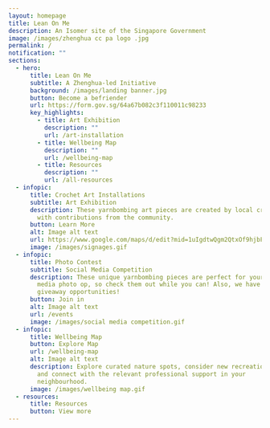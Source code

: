 ```yaml
---
layout: homepage
title: Lean On Me
description: An Isomer site of the Singapore Government
image: /images/zhenghua cc pa logo .jpg
permalink: /
notification: ""
sections:
  - hero:
      title: Lean On Me
      subtitle: A Zhenghua-led Initiative
      background: /images/landing banner.jpg
      button: Become a befriender
      url: https://form.gov.sg/64a67b082c3f110011c98233
      key_highlights:
        - title: Art Exhibition
          description: ""
          url: /art-installation
        - title: Wellbeing Map
          description: ""
          url: /wellbeing-map
        - title: Resources
          description: ""
          url: /all-resources
  - infopic:
      title: Crochet Art Installations
      subtitle: Art Exhibition
      description: These yarnbombing art pieces are created by local crochet artists,
        with contributions from the community.
      button: Learn More
      alt: Image alt text
      url: https://www.google.com/maps/d/edit?mid=1uIgdtwQgm2QtxOf9hjbFc9_xSP0b98o&usp=sharing
      image: /images/signages.gif
  - infopic:
      title: Photo Contest
      subtitle: Social Media Competition
      description: These unique yarnbombing pieces are perfect for your next social
        media photo op, so check them out while you can! Also, we have some fun
        giveaway opportunities!
      button: Join in
      alt: Image alt text
      url: /events
      image: /images/social media competition.gif
  - infopic:
      title: Wellbeing Map
      button: Explore Map
      url: /wellbeing-map
      alt: Image alt text
      description: Explore curated nature spots, consider new recreational activities
        and connect with the relevant professional support in your
        neighbourhood.
      image: /images/wellbeing map.gif
  - resources:
      title: Resources
      button: View more
---
```

